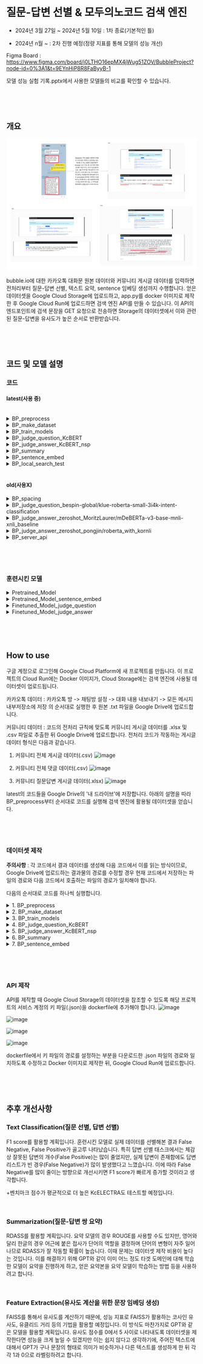 # 질문-답변 선별 & 모두의노코드 검색 엔진

 - 2024년 3월 27일 ~ 2024년 5월 10일 : 1차 종료(기본적인 틀)

 - 2024년 n월 ~ : 2차 진행 예정(정량 지표를 통해 모델의 성능 개선)

Figma Board : https://www.figma.com/board/j0LTHO16epMX4jWug51ZOV/BubbleProject?node-id=0%3A1&t=9EYnHiP8R8FaByyB-1

모델 성능 실험 기록.pptx에서 사용한 모델들의 비교를 확인할 수 있습니다.

<br/><br/><br/>


## 개요

  ![image](https://github.com/Kimhansav/everynocode_search_engine/blob/7b09f8839114638e18c5495fcaf2bc9247517929/BubbleProject%20(3).png)


bubble.io에 대한 카카오톡 대화문 원본 데이터와 커뮤니티 게시글 데이터를 입력하면 전처리부터 질문-답변 선별, 텍스트 요약, sentence 임베딩 생성까지 수행합니다. 얻은 데이터셋을 Google Cloud Storage에 업로드하고, app.py를 docker 이미지로 제작한 후 Google Cloud Run에 업로드하면 검색 엔진 API를 만들 수 있습니다. 이 API의 엔드포인트에 검색 문장을 GET 요청으로 전송하면 Storage의 데이터셋에서 이와 관련된 질문-답변을 유사도가 높은 순서로 반환받습니다.

<br/><br/><br/>


## 코드 및 모델 설명

### 코드

#### latest(사용 중)

<br/>

 <details>
  <summary>BP_preprocess</summary>
  <br/>
  카카오톡 대화내용과 커뮤니티 게시글을 전처리하는 코드입니다.<br/>
  <br/>
  
   - 카카오톡 대화 원본 데이터 처리 과정
     
    1. 원본 .txt 파일에서 아래 형식의 텍스트를 다음 결과의 형태로 전처리합니다.
       > '2023년 6월 15일 오후 2:27, Kimhansav : 안녕하세요, 신입 들어왔습니다!' ---> '2023년 6월 15일 오후 2:27', 'Kimhansav', '안녕하세요, 신입 들어왔습니다!'
       이후 날짜 문자열을 비교할 수 있도록 YYYY-MM-DD의 형식으로 변형합니다.
   
    2. 한 사람이 연속적으로 메시지를 보낸 경우 이들을 하나의 메시지로 통합합니다. 문맥 보존을 간편히 하기 위해서입니다.

    3. 메시지 내용의 경우 다음 규칙에 따라 전처리를 진행합니다.
     i. \U0001F600-\U0001F64F에 해당하는 유니코드 이모티콘을 제거합니다.
     ii. 사용자를 '@이름' 의 형태로 태그한 텍스트를 제거합니다.
     iii. 메시지에 '.png', '.jpg', '삭제된 메시지입니다', '사진 읽지 않음', '동영상 읽지 않음' 을 포함하면 이를 제거합니다. 혹은 '사진','사진 n장','동영상' 만이 존재하는 행의 경우 이를 제거합니다.
     iiii. 메시지의 첫 글자가 '['라면 해당 메시지 전체를 제거합니다. 제가 사용한 데이터에서 대부분의 광고 메시지가 이 형식을 따름을 확인했습니다.
     iiiii. 줄바꿈 문자 '\n'을 제거합니다.
  
   - 커뮤니티 게시글 데이터(질문답변 게시글, 전체 게시글, 전체 댓글) 처리 과정

    1. 질문답변 게시글 데이터에서 원본 질문글로 이동할 수 있게 하기 위해 Slug를 변형한 링크를 추가합니다.
   
    2. _x1008_와 같은 기호를 자동으로 제거하기 위해 전체 게시글 데이터와 전체 댓글 데이터를 cp949 형식으로 읽은 뒤 다시 utf-8 형식으로 읽습니다.

    3. 게시글 작성 일자를 카카오톡 텍스트 생성 일자와 비교할 수 있도록 YYYY-MM-DD의 형식으로 변형합니다.
   
    4. 글 내용의 경우 다음 규칙에 따라 전처리를 진행합니다.
     i. '[ul]', '[ol]'과 같은 태그가 많아 []에 둘러싸인 텍스트를 set()에 입력한 후 태그 종류를 조사합니다. [] 안에 중요한 정보가 들어있는 경우도 있기 때문에 직접 제거할 태그를 선별했습니다.
     ii. 줄바꿈 문자, url 형식, 이미지 형식 텍스트를 제거합니다.
     iii. \U0001F600-\U0001F64F에 해당하는 유니코드 이모티콘을 제거합니다.
</details>

<details>
  <summary>BP_make_dataset</summary>
  <br/>
  모델 학습을 위한 데이터셋을 제작하는 코드입니다. Pretraining을 위한 데이터셋, Finetuning을 위한 데이터셋이 있습니다.<br/>
  <br/>

   - Pretraining Dataset

    1. Kss를 활용해서 데이터프레임의 각 열에 대해 해당 열에 소속된 텍스트들을 문장 단위로 분리하는 함수를 제작했습니다.
    
    2. 카카오톡 대화문 데이터, 커뮤니티 질문답변 게시글 데이터, 커뮤니티 전체 게시글 데이터, 커뮤니티 전체 댓글 데이터를 함수로 처리한 뒤 결과들을 모두 결합했습니다.

   - Finetuning Dataset(질문 선별 작업)

    1. 데이터셋의 레이블별로 토큰화된 길이가 다르다면 모델의 학습에 데이터의 길이가 영향을 줄 여지가 있습니다. 이를 방지하기 위해 각 데이터를 문장의 형태를 깨지 않도록 n개의 덩어리로 분리하는 함수를 제작했습니다.
    
    2. 커뮤니티 데이터 중에서는 positive sample로 질문, negative sample로 답변, 빌더로그 글을 사용했습니다. bubble.io에 대한 내용이 많이 포함된 평서문 데이터로 빌더로그 글이 적당했습니다. 그 다음 스퀘어와 쇼케이스 글의 경우 bubble.io 내용이 별로 포함되지 않았지만 올바른 평서문을 얻을 수 있기에 차선책으로 보류해 두었고, 자유 주제 글은 질문도 섞여 있었기에 추가적인 선별에 수작업이 필요해 제외했습니다.
    
    3. 커뮤니티 질문 데이터는 그대로 두고, 답변은 2등분, 빌더로그 글은 6등분한 뒤 카카오톡 대화문 중 직접 질문을 선별한 데이터셋과 결합해 질문 선별 학습 데이터셋을 완성했습니다. 
    
   - Finetuning Dataset(답변 선별 작업)

    1. 제작한 데이터셋에는 Negative sample이 없기 때문에, Positive sample의 n배만큼 Negative sample을 생성하는 함수를 제작했습니다. 전체 데이터를 다루는 인덱스를 활용해서, Positive sample에 사용된 데이터의 인덱스를 제외한 나머지 인덱스들에서 랜덤 추출을 실행해 Negative sample을 제작합니다.
    
    2. 커뮤니티 데이터셋의 경우 질문답변 게시글을 사용했습니다. 답변의 경우 하나의 질문에 대한 여러 답변 모두가 하나의 데이터프레임 셀 안에 들어있었습니다. 이를 문장 단위가 아닌 답변의 단위로 분리한 뒤, 선별된 답변을 질문 뒤에 하나하나 붙여가는 방식으로 Positive sample을 제작했습니다. 예시는 다음과 같습니다.
     - 질문이 A, 이에 대한 답변이 B, C, D 라고 가정합니다. 이때 만들어지는 Positive sample은 (질문, 답변인지 판별된 텍스트)의 형식으로 나타내면 (A, B), ((A+B), C), ((A+B+C), D) 가 됩니다.  
     
    3. Negative sample의 경우 위에서 제작한 n배 샘플링 함수를 통해 생성합니다. 예시는 다음과 같습니다.
     - 위의 과정에서 A, B, C, D를 활용해 Positive sample을 제작했습니다. Negative sample에서 활용되는 데이터는 전체 데이터 중에서 A, B, C, D를 제외한 뒤 n개의 데이터가 무작위로 선택됩니다. 예를 들어 n = 2로 설정한 뒤 ((A+B), C)에 적용할 데이터로 X, Y가 선택되었다고 가정합니다. 이때 만들어지는 Negative sample은 ((A+B), X), ((A+B), Y)가 됩니다. 이러한 샘플링 과정은 전체 Positive sample의 개수만큼 반복됩니다.
     
    4. 카카오톡 대화문 중 질문과 이에 대한 답변쌍 데이터를 직접 선별해 커뮤니티 데이터의 Positive sample 형식으로 제작했습니다. 이후 커뮤니티 데이터와 마찬가지로 인덱스를 이용한 Negative sample 생성 과정을 거쳤습니다. 커뮤니티 데이터셋과 카카오톡 데이터셋을 결합해 답변 선별 학습 데이터셋을 완성했습니다.
    
    
</details>

<details>
  <summary>BP_train_models</summary>
  <br/>
  MLM, NSP, Text classification으로 모델들을 학습시키고 성능을 평가하는 코드입니다. 학습시킨 모델은 beomi/kcbert-base와 BM-K/KoSimCSE-bert-multitask입니다.<br/> 
  <br/>
  기존 모델이 학습한 데이터와 타겟 도메인의 데이터가 사용하는 어휘가 크게 다르다고 판단했습니다. 이를 해결하기 위해 soynlp를 활용해 타겟 도메인의 Pretraining Dataset에서 도메인 특화 어휘를 추출했고, 이를 토크나이저의 사전에 추가했습니다. 이후 MLM을 통해 도메인에 적응시켰습니다.<br/>
  <br/>
  MLM 학습의 경우 학습 데이터 : 검증 데이터를 9 : 1로 설정했습니다. Sequence Classification과 NSP의 경우 학습 데이터 : 검증 데이터 : 테스트 데이터를 8 : 1 : 1로 설정했습니다. 이때 레이블 간 데이터 수의 불균형이 존재해 stratify 옵션을 사용했습니다.<br/>
  <br/>
  성능 평가의 경우 먼저 질문 선별 모델, 답변 선별 모델에 대해서 수행했습니다. 평가 기준은 Accuracy, Precision, Recall, F1 score, 학습 시 초당 처리한 스텝 수, 학습 시 초당 처리한 샘플 수, 테스트 시 초당 처리한 스텝 수, 테스트 시 초당 처리한 샘플 수입니다. 학습과 테스트에 사용된 GPU는 Colab의 T4입니다.<br/>
  <br/>
  모델에 대해 자세한 설명은 아래의 '훈련시킨 모델'에 있습니다.
  <br/>

</details>

<details>
  <summary>BP_judge_question_KcBERT</summary>
  <br/>
  파인튜닝한 모델로 카카오톡 텍스트 중 질문에 해당하는 텍스트를 선별하는 코드입니다.<br/>
  <br/>
 
  파이프라인 선언 시 설정된 하이퍼파라미터는 다음과 같습니다.
  ```python
  text_classifier = TextClassificationPipeline(
    tokenizer=finetuned_tokenizer,
    model=finetuned_model,
    top_k = 1,
    truncation = True,
    batch_size = 128,
    device = device
  )
  ```
  이후 결과 데이터셋에서 너무 짧은 질문(토큰화된 길이가 7 이하인 문장)은 답변으로 변경하는 과정을 거쳤습니다.
 
</details>

<details>
  <summary>BP_judge_answer_KcBERT_nsp</summary>
  <br/>
  파인튜닝한 모델로 카카오톡 대화문에서 질문이 아닌 텍스트를 질문 텍스트에 소속시키는 코드입니다.<br/>
  <br/>
  기존 알고리즘은 하나의 질문에 대해 질문 직후 n개(보통 20~30)의 텍스트에 대해서 각 텍스트가 답변인지 아닌지 판단했습니다. 하지만 이 경우 하나의 텍스트가 서로 다른 질문에 대한 답변으로 선별될 가능성이 있었습니다. 이때 답변을 하나의 질문에 종속시키고 나머지 질문에 대해서는 해당 답변을 제거한다면 제거된 답변 이후의 답변까지 영향을 받는 등 치명적인 문제가 발생했습니다.<br/>
  <br/>
  이를 방지하기 위해 질문에 대해서 답변인지 선별하는 방식이 아닌, 답변에 대해서 가장 어울리는 질문이 무엇인지 고르도록 알고리즘을 설계했습니다. 이 알고리즘은 만약 답변으로 판별된 텍스트가 질문일 경우 질문 리스트에서 이를 삭제하는 과정까지 수행합니다.<br/>
  <br/>
  파이프라인을 사용하지 않고 직접 알고리즘을 제작했습니다.

</details>

<details>
  <summary>BP_summary</summary>
  <br/>
  카카오톡 대화내용 + 커뮤니티 질문-답변 쌍의 질문 요약본, 답변 요약을 생성하는 코드입니다.<br/>
  <br/>
  모델은 EbanLee/kobart-summary-v3를 사용했습니다. 한글 요약을 수행하는 모델 중 이 모델이 말의 뉘앙스를 살리며 생성한 결과가 이상적인 목표와 가장 비슷했습니다.<br/>
  <br/>
 
  질문에 대한 요약을 생성할 때 설정한 하이퍼파라미터는 다음과 같습니다.
  ```python
  question_summary_ids = model.generate(
    input_ids = input_ids,
    attention_mask = attention_mask,
    bos_token_id = model.config.bos_token_id,
    eos_token_id = model.config.eos_token_id,
    length_penalty = 1.0,
    max_length = 100,
    min_length = 5,
    num_beams = 6,
    repetition_penalty = 1.5,
    no_repeat_ngram_size = 3,
  )
  ```

  답변에 대한 요약을 생성할 때 설정한 하이퍼파라미터는 다음과 같습니다.
  ```python
  answer_summary_ids = model.generate(
    input_ids = input_ids,
    attention_mask = attention_mask,
    bos_token_id = model.config.bos_token_id,
    eos_token_id = model.config.eos_token_id,
    length_penalty = 1.0,
    max_length = 200,
    min_length = 5,
    num_beams = 6,
    repetition_penalty = 1.5,
    no_repeat_ngram_size = 3,
  )
  ```

  각 과정에서 사용된 하이퍼파라미터는 추후 성능 개선 작업에서 수정될 예정입니다.
  
</details>

<details>
  <summary>BP_sentence_embed</summary>
  <br/>
  질문-답변 쌍들의 임베딩 벡터를 생성하는 코드입니다.<br/>
  <br/>
  SBERT의 Mean pooling과 비슷하게, 사용자의 입력에 대해 데이터의 질문뿐만 아니라 답변까지 유사도 계산 과정에서 고려하기 위해 질문의 임베딩과 답변의 임베딩을 가중합했습니다. 현재 가중합 방식은 (질문 * 0.8 + 답변 * 0.2)이며, 추후 수정할 계획입니다.

</details>

<details>
  <summary>BP_local_search_test</summary>
  <br/>
  로컬에서 실행하는 유사도 검색 코드입니다.<br/>

</details>

<br/>

#### old(사용X)

<details>
  <summary>BP_spacing</summary>
  <br/>
  정확도 상승을 목표로 PyKoSpacing으로 띄어쓰기를 실행하는 코드입니다.<br/>

</details>

<details>
  <summary>BP_judge_question_bespin-global/klue-roberta-small-3i4k-intent-classification</summary>
  <br/>
  한글 기반인 3i4k 데이터셋으로 파인튜닝된 의도 분류 모델로 카카오톡 대화내용 중 질문을 선별하는 코드입니다.<br/>

</details>

<details>
  <summary>BP_judge_answer_zeroshot_MoritzLaurer/mDeBERTa-v3-base-mnli-xnli_baseline</summary>
  <br/>
  영어 기반 모델로 zero-shot text classification을 수행하는 모델을 이용해 질문에 대한 답변을 선별하는 코드입니다.<br/>

</details>

<details>
  <summary>BP_judge_answer_zeroshot_pongjin/roberta_with_kornli</summary>
  <br/>
  한글 기반 모델로 zero-shot text classification을 수행하는 모델을 이용해 질문에 대한 답변을 선별하는 코드입니다.<br/>

</details>

<details>
  <summary>BP_server_api</summary>
  <br/>
  Flask 사용한 서버 코드입니다.<br/>

</details>

<br/><br/><br/>


### 훈련시킨 모델

 <details>
  <summary>Pretrained_Model</summary>
  <br/>
  Target domain의 unlabeled corpus로 MLM 학습을 한 KcBERT, 데이터 47737개
  <br/>
  타겟 도메인에 적응한 후 토큰 임베딩의 크기는 (44857, 768)입니다.<br/>
  <br/>
  
  학습 시 설정된 하이퍼파라미터는 다음과 같습니다.
  ```python
  training_args = TrainingArguments(
    output_dir = './results',
    evaluation_strategy = 'steps',
    eval_steps = 500,
    save_strategy = "steps",
    save_steps = 500,
    num_train_epochs = 3,
    save_total_limit = 3,
    per_device_eval_batch_size = 8,
    per_device_train_batch_size = 8,
    warmup_steps = 300, 
    weight_decay = 0.01, 
    logging_dir = "./logs",
    load_best_model_at_end = True
   )
   
   trainer = Trainer(
    model = KcBERT_model,
    args = training_args,
    train_dataset = pretrain_dataset['train'],
    eval_dataset = pretrain_dataset['test'],
    callbacks = [EarlyStoppingCallback(patience = 5)]
  )
  ```

 </details>

 <details>
  <summary>Pretrained_Model_sentence_embed</summary>
  <br/>
  Target domain의 unlabeled corpus로 MLM 학습을 한 KoSimCSE_BERT, 데이터 47737개, 실패
  <br/>
  타겟 도메인에 적응한 후 토큰 임베딩의 크기는 (43041, 768)입니다.<br/>
  <br/>

  학습 시 설정된 하이퍼파라미터는 다음과 같습니다.
  ```python
  training_args = TrainingArguments(
    output_dir = './results',
    evaluation_strategy = 'steps',
    eval_steps = 500,
    save_strategy = "steps",
    save_steps = 500,
    num_train_epochs = 3,
    save_total_limit = 3,
    per_device_eval_batch_size = 8,
    per_device_train_batch_size = 8,
    warmup_steps = 300, 
    weight_decay = 0.01, 
    logging_dir = "./logs",
    load_best_model_at_end = True
  )

  trainer = Trainer(
    model = KoSim_model,
    args = training_args,
    train_dataset = pretrain_dataset['train'],
    eval_dataset = pretrain_dataset['test'],
    callbacks = [EarlyStoppingCallback(patience = 5)]
  )
  ```

 </details>

 <details>
  <summary>Finetuned_Model_judge_question</summary>
  <br/>
  질문 데이터셋으로 Sequence classification 학습을 한 Pretrained_Model, 데이터 3407개<br/>
  <br/>

  StratifiedKFold를 적용하지 않고 학습할 때 설정된 하이퍼파라미터는 다음과 같습니다.
  ```python
  training_args = TrainingArguments(
    output_dir = './results',
    learning_rate = 5e-5,
    evaluation_strategy = 'steps',
    eval_steps = 100,
    save_strategy = "steps",
    save_steps = 100,
    num_train_epochs = 3,
    save_total_limit = 3,
    per_device_eval_batch_size = 8,
    per_device_train_batch_size = 8,
    warmup_steps = 100, 
    weight_decay = 0.01, 
    logging_dir = "./logs",
    load_best_model_at_end = True
  )

  trainer = Trainer(
    model = pretrained_model,
    args = training_args,
    train_dataset = train_dataset,
    eval_dataset = valid_dataset,
    callbacks = [EarlyStoppingCallback(patience = 3)]
  )
  ```

  StratifiedKFold를 적용하고 학습할 때 설정된 하이퍼파라미터는 다음과 같습니다.
  ```python
  #n_splits를 통해 fold 개수 조정
  n_splits = 5

  # StratifiedKFold 설정
  skf = StratifiedKFold(n_splits=n_splits, shuffle=True)
  for fold, (train_idx, val_idx) in enumerate(skf.split(question_train_dataset, question_train_dataset['label'])):

    # 훈련 세트와 검증 세트 분리
    question_train_dataset_fold = question_train_dataset.select(train_idx)
    question_val_dataset_fold = question_train_dataset.select(val_idx)

    # 훈련 설정
    training_args = TrainingArguments(
        output_dir="./results",
        evaluation_strategy = "steps",
        eval_steps = 100,
        save_strategy = "steps",
        save_steps = 100,
        learning_rate = 5e-5,
        num_train_epochs = 3, 
        per_device_train_batch_size = 8,
        per_device_eval_batch_size = 8,
        weight_decay = 0.01, 
        logging_dir = "./logs",
        load_best_model_at_end = True

    )

    # 트레이너 초기화 및 훈련
    trainer = Trainer(
        model = pretrained_model,
        args = training_args,
        train_dataset = question_train_dataset_fold,
        eval_dataset = question_val_dataset_fold,
        callbacks = [EarlyStoppingCallback(patience = 3)]
    )

    trainer.train()
  ```

 </details>

 <details>
  <summary>Finetuned_Model_judge_answer</summary>
  <br/>
  질문-답변 데이터셋으로 NSP 학습을 한 Pretrained_Model, 데이터 5824개<br/>
  <br/>

  StratifiedKFold를 적용하지 않고 학습할 때 설정된 하이퍼파라미터는 다음과 같습니다.
  ```python
  training_args = TrainingArguments(
    output_dir = './results',
    learning_rate = 2e-5, 
    evaluation_strategy = 'steps',
    eval_steps = 200,
    save_strategy = "steps",
    save_steps = 200,
    num_train_epochs = 3,
    save_total_limit = 3,
    per_device_eval_batch_size = 8,
    per_device_train_batch_size = 8,
    warmup_steps = 200, 
    weight_decay = 0.01, 
    logging_dir = "./logs",
    load_best_model_at_end = True
  )

  trainer = Trainer(
    model = pretrained_model,
    args = training_args,
    train_dataset = train_dataset,
    eval_dataset = valid_dataset,
    callbacks = [EarlyStoppingCallback(patience = 3)]
  )
  ```

  StratifiedKFold를 적용하고 학습할 때 설정된 하이퍼파라미터는 다음과 같습니다.
  ```python
  #n_splits를 통해 fold 개수 조정
  n_splits = 5

  # StratifiedKFold 설정
  skf = StratifiedKFold(n_splits=n_splits, shuffle=True)
  for fold, (train_idx, val_idx) in enumerate(skf.split(answer_train_dataset, answer_train_dataset['label'])):

    # 훈련 세트와 검증 세트 분리
    answer_train_dataset_fold = answer_train_dataset.select(train_idx)
    answer_val_dataset_fold = answer_train_dataset.select(val_idx)
    # 훈련 설정
    training_args = TrainingArguments(
        output_dir="./results",
        evaluation_strategy = "steps",
        eval_steps = 100,
        save_strategy = "steps",
        save_steps = 100,
        learning_rate = 5e-5,
        num_train_epochs = 3, 
        per_device_train_batch_size = 8,
        per_device_eval_batch_size = 8,
        weight_decay = 0.01, 
        logging_dir = "./logs",
        load_best_model_at_end = True

    )

    # 트레이너 초기화 및 훈련
    trainer = Trainer(
        model = pretrained_model,
        args = training_args,
        train_dataset = answer_train_dataset_fold,
        eval_dataset = answer_val_dataset_fold,
        callbacks = [EarlyStoppingCallback(patience = 3)]
    )

    trainer.train()
 ```

 </details>

<br/><br/><br/>


## How to use
 
구글 계정으로 로그인해 Google Cloud Platform에 새 프로젝트를 만듭니다. 이 프로젝트의 Cloud Run에는 Docker 이미지가, Cloud Storage에는 검색 엔진에 사용될 데이터셋이 업로드됩니다.

카카오톡 데이터 : 카카오톡 방 -> 채팅방 설정 -> 대화 내용 내보내기 -> 모든 메시지 내부저장소에 저장 의 순서대로 실행한 후 원본 .txt 파일을 Google Drive에 업로드합니다.

커뮤니티 데이터 : 코드의 전처리 규칙에 맞도록 커뮤니티 게시글 데이터를 .xlsx 및 .csv 파일로 추출한 뒤 Google Drive에 업로드합니다. 전처리 코드가 작동하는 게시글 데이터 형식은 다음과 같습니다.
  
 1. 커뮤니티 전체 게시글 데이터(.csv)
  ![image](https://github.com/Kimhansav/everynocode_search_engine/assets/134425555/34da45fe-62cb-4644-843f-83b9692c35f2)
  
 2. 커뮤니티 전체 댓글 데이터(.csv)
  ![image](https://github.com/Kimhansav/everynocode_search_engine/assets/134425555/dea07a32-0d58-4570-ae4b-049ebb72da22)

 3. 커뮤니티 질문답변 게시글 데이터(.xlsx)
  ![image](https://github.com/Kimhansav/everynocode_search_engine/assets/134425555/ddad5e1a-0b2b-40e6-93c4-e6afcff5ae38)

latest의 코드들을 Google Drive의 '내 드라이브'에 저장합니다. 아래의 설명을 따라 BP_preprocess부터 순서대로 코드를 실행해 검색 엔진에 활용될 데이터셋을 얻습니다. 

<br/><br/><br/>


### 데이터셋 제작

**주의사항** : 각 코드에서 결과 데이터를 생성해 다음 코드에서 이를 읽는 방식이므로, Google Drive에 업로드하는 결과물의 경로를 수정할 경우 현재 코드에서 저장하는 파일의 경로와 다음 코드에서 호출하는 파일의 경로가 일치해야 합니다.

다음의 순서대로 코드를 하나씩 실행합니다.

<details>
  <summary>1. BP_preprocess</summary>
 
  파일을 호출하는 코드 블록에서 Google Drive에 업로드한 카카오톡 원본과 커뮤니티 게시글 원본의 이름을 변수로 설정해야 합니다. 예시는 다음과 같습니다.

  ```python
  drive.mount('/content/drive')
  file_path = '/content/drive/My Drive/KakaoTalkChats-1.txt'
  ```
  ```python
  qna_path = '/content/drive/My Drive/community_qna.xlsx' #커뮤니티 질문답변 게시글 데이터
  all_contents_path = '/content/drive/My Drive/community_all_contents.csv' #커뮤니티 전체 게시글 데이터
  all_comments_path = '/content/drive/My Drive/community_all_comments.csv' #커뮤니티 전체 댓글 데이터
  ```
  
  결과물 저장 경로를 설정합니다. 예시는 다음과 같습니다.
  
  ```python
  #.xlsx 파일로 카카오톡 전처리 결과를 google drive에 저장
  talk_save_path = '/content/drive/My Drive/talk_preprocess_result_short.xlsx'
  df.to_excel(talk_save_path)
  ```
  ```python
  #전처리된 세 커뮤니티 데이터 파일을 google drive에 저장
  df_qna.to_excel('/content/drive/My Drive/community_qna_preprocessed.xlsx')
  df_all_contents.to_csv('/content/drive/My Drive/community_all_contents_preprocessed.csv')
  df_all_comments.to_csv('/content/drive/My Drive/community_all_comments_preprocessed.csv')
  ```
  
  이후 GPU를 사용할 필요 없이 CPU로 전체 코드를 실행합니다.

  Google Drive에 업로드된 커뮤니티 데이터 전처리 결과 파일 세 개를 다운로드합니다. 간혹 이미지 인코딩 텍스트가 너무 길어 여러 셀로 나누어진 경우가 존재합니다. 전처리 함수는 데이터프레임의 셀 단위로 작동하기에 이를 처리하지 못하며, 직접 제거해주어야 합니다.
  이미지 인코딩 텍스트를 제거한 뒤 세 파일 모두 .xlsx 형식으로 다시 Google Drive에 업로드합니다.
</details>

<details>
  <summary>2. BP_make_dataset</summary>

  Google Drive에 업로드한 전처리 결과 파일을 호출합니다. 
  직접 레이블링한 데이터셋을 업로드해야 합니다. 질문 데이터셋은 질문 선별 모델이, 질문답변 데이터셋은 답변 선별 모델이 학습할 예정입니다. 예시는 다음과 같습니다.
  ```python
  #직접 제작한 카카오톡 질문 데이터셋 로드
  talk_question_finetune_path = '/content/drive/My Drive/talk_finetune_question_dataset.xlsx'
  #직접 제작한 카카오톡 질문답변 데이터셋 로드
  talk_finetune_path = '/content/drive/My Drive/talk_finetune_dataset.xlsx'
  ```
  GPU를 사용할 필요 없이 CPU로 전체 코드를 실행합니다.
</details>

<details>
  <summary>3. BP_train_models</summary>
 
  Huggingface에서 모델을 불러와 직접 제작한 학습 데이터셋으로 학습시킵니다.
  런타임 유형을 GPU로 변경한 후 전체 코드를 실행합니다.
</details>

<details>
  <summary>4. BP_judge_question_KcBERT</summary>
 
  학습시킨 모델을 통해 카카오톡 데이터에서 텍스트 분류를 진행합니다.
  런타임 유형을 GPU로 변경한 후 전체 코드를 실행합니다.
</details>

<details>
  <summary>5. BP_judge_answer_KcBERT_nsp</summary>
 
  학습시킨 모델을 통해 카카오톡 데이터에서 텍스트 분류를 진행합니다.
  런타임 유형을 GPU로 변경한 후 전체 코드를 실행합니다.
</details>

<details>
  <summary>6. BP_summary</summary>
 
  질문-답변 선별 결과 데이터와 커뮤니티 질문답변 게시글 데이터를 결합한 뒤 각 질문-답변 쌍에 질문 요약, 답변 요약을 생성 후 추가합니다.
  런타임 유형을 GPU로 변경한 후 전체 코드를 실행합니다.
</details>

<details>
  <summary>7. BP_sentence_embed</summary>
 
  질문 요약, 답변 요약 생성 결과 데이터에서 각 질문-답변 쌍의 질문 원본과 답변 원본을 일정 비율로 반영해 임베딩을 생성합니다.
  런타임 유형을 GPU로 변경한 후 전체 코드를 실행합니다.
</details>

<br/><br/><br/>


### API 제작

API를 제작할 때 Google Cloud Storage의 데이터셋을 참조할 수 있도록 해당 프로젝트의 서비스 계정의 키 파일(.json)을 dockerfile에 추가해야 합니다.
![image](https://github.com/Kimhansav/everynocode_search_engine/assets/134425555/13ef9a71-1391-406e-98a3-bf29d66e75df)

![image](https://github.com/Kimhansav/everynocode_search_engine/assets/134425555/ed016edf-e1c2-430e-ab7e-02b1c31212cd)

![image](https://github.com/Kimhansav/everynocode_search_engine/assets/134425555/f7f9a58d-1652-4990-b73e-d99f04387d98)

![image](https://github.com/Kimhansav/everynocode_search_engine/assets/134425555/663fe13b-0d51-4d08-bac6-6db39857bbe8)

dockerfile에서 키 파일의 경로를 설정하는 부분을 다운로드한 .json 파일의 경로와 일치하도록 수정하고 Docker 이미지로 제작한 뒤, Google Cloud Run에 업로드합니다. 

<br/><br/><br/>


## 추후 개선사항

### Text Classification(질문 선별, 답변 선별)

F1 score를 활용할 계획입니다. 훈련시킨 모델로 실제 데이터를 선별해본 결과 False Negative, False Positive가 골고루 나타났습니다.
특히 답변 선별 태스크에서는 체감상 잘못된 답변의 개수(False Positive)는 많이 줄었지만, 
실제 답변이 존재함에도 답변 리스트가 빈 경우(False Negative)가 많이 발생했다고 느꼈습니다. 이에 따라 False Negative를 많이 줄이는 방향으로 개선시키면 F1 score가 빠르게 증가할 것이라고 생각합니다.

+벤치마크 점수가 평균적으로 더 높은 KcELECTRA도 테스트할 예정입니다.

<br/>

### Summarization(질문-답변 쌍 요약)

RDASS를 활용할 계획입니다. 요약 모델의 경우 ROUGE를 사용할 수도 있지만, 영어와 달리 한글의 경우 어근에 붙은 접사가 단어의 역할을 결정하며 단어의 변형이 자주 일어나므로 RDASS가 잘 작동할 확률이 높습니다.
이때 문제는 데이터셋 제작 비용이 높다는 것입니다. 이를 해결하기 위해 GPT와 같이 이미 어느 정도 타겟 도메인에 대해 학습한 모델이 요약을 진행하게 하고, 얻은 요약본을 요약 모델이 학습하는 방법 등을 사용하려고 합니다.

<br/>

### Feature Extraction(유사도 계산을 위한 문장 임베딩 생성)

FAISS를 통해서 유사도를 계산하기 때문에, 성능 지표로 FAISS가 활용하는 코사인 유사도, 유클리드 거리 등의 기법을 활용할 예정입니다.
이 방식도 마찬가지로 GPT와 같은 모델을 활용할 계획입니다. 유사도 점수를 0에서 5 사이로 나타내도록 데이터셋을 제작한다면 성능을 크게 높일 수 있겠지만 이는 쉽지 않다고 생각하기에, 
주어진 텍스트에 대해서 GPT가 구나 문장의 형태로 의미가 비슷하거나 다른 텍스트를 생성하게 한 뒤 각각 1과 0으로 라벨링하려고 합니다.

